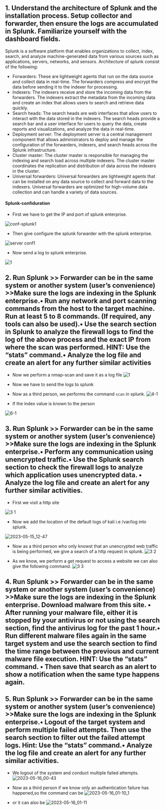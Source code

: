 ## 1. Understand the architecture of Splunk and the installation process. Setup collector and forwarder, then ensure the logs are accumulated in Splunk. Familiarize yourself with the dashboard fields.

Splunk is a software platform that enables organizations to collect, index, search, and analyze machine-generated data from various sources such as applications, servers, networks, and sensors.
Architecture of splunk consist of the following:
  - Forwarders: These are lightweight agents that run on the data source and collect data in real-time. The forwarders compress and encrypt the data before sending it to the indexer for processing.
  - Indexers: The indexers receive and store the incoming data from the forwarders. The indexers extract the metadata from the incoming data and create an index that allows users to search and retrieve data quickly.
  - Search heads: The search heads are web interfaces that allow users to interact with the data stored in the indexers. The search heads provide a search bar and a user interface for users to query the data, create reports and visualizations, and analyze the data in real-time.
  - Deployment server: The deployment server is a central management component that allows administrators to deploy and manage the configuration of the forwarders, indexers, and search heads across the Splunk infrastructure.
  - Cluster master: The cluster master is responsible for managing the indexing and search load across multiple indexers. The cluster master coordinates the replication and distribution of data across the indexers in the cluster.
  - Universal forwarders: Universal forwarders are lightweight agents that can be installed on any data source to collect and forward data to the indexers. Universal forwarders are optimized for high-volume data collection and can handle a variety of data sources.

#### Splunk-confiduration

  - First we have to get the IP and port of splunk enterprise.

![conf-splunk1](https://github.com/rahulr98/wireless-security/assets/116432525/ce551076-9ac7-4a25-b62c-40dc24f4ee9d)

  - Then give configure the splunk forwarder with the splunk enterprise.

![server conf1](https://github.com/rahulr98/wireless-security/assets/116432525/36fcc929-64bc-4270-a344-8cc52f10f267)

  - Now send a log to splunk enterprise.

![1](https://github.com/rahulr98/wireless-security/assets/116432525/56d037b9-32f9-4177-9d1c-cb077fe7e3cd)

## 2. Run Splunk >> Forwarder can be in the same system or another system (user’s convenience) >>Make sure the logs are indexing in the Splunk enterprise.• Run any network and port scanning commands from the host to the target machine. Run at least 5 to 8 commands. (If required, any tools can also be used).• Use the search section in Splunk to analyze the firewall logs to find the log of the above process and the exact IP from where the scan was performed. HINT: Use the “stats” command.• Analyze the log file and create an alert for any further similar activities ##

  - Now we perform a nmap-scan and save it as a log file
![1](https://github.com/rahulr98/wireless-security/assets/116432525/ec6f4c8a-c2ce-4e82-bca9-abc2b3ae5b49)

  - Now we have to send the logs to splunk
  - Now as a third person, we performs the command `scan` in splunk.
![4-1](https://github.com/rahulr98/wireless-security/assets/116432525/78b54f46-08ce-4a5b-9a56-d17f4cc09a7c)

  - If the index value is known to the person

![6-1](https://github.com/rahulr98/wireless-security/assets/116432525/d9ed5764-67df-4b72-a4d4-674f5df3cd02)

## 3. Run Splunk >> Forwarder can be in the same system or another system (user’s convenience) >>Make sure the logs are indexing in the Splunk enterprise.• Perform any communication using unencrypted traffic.• Use the Splunk search section to check the firewall logs to analyze which application uses unencrypted data. • Analyze the log file and create an alert for any further similar activities. ##

- First we visit a http site

![3 1](https://github.com/rahulr98/wireless-security/assets/116432525/3aec5efa-49c8-4831-86db-6f94987c9ea5)

- Now we add the location of the default logs of kali i.e /var/log into splunk.

![2023-05-15_12-47](https://github.com/rahulr98/wireless-security/assets/116432525/9d2657b5-4e37-45c6-8668-9deb796429ca)

- Now as a third person who only knowst that an unencrypted web traffic is being performed, we give a search of a http request in splunk.
![3 2](https://github.com/rahulr98/wireless-security/assets/116432525/deb0cb3d-4186-4e53-9e83-fb7711ecfd88)

- As we know, we perform a get request to access a website we can also give the following command.
![3 3](https://github.com/rahulr98/wireless-security/assets/116432525/9a673ba8-6f28-4e45-ba51-2412645be61a)

## 4. Run Splunk >> Forwarder can be in the same system or another system (user’s convenience) >>Make sure the logs are indexing in the Splunk enterprise. Download malware from this site. • After running your malware file, either it is stopped by your antivirus or not using the search section, find the antivirus log for the past 1 hour.• Run different malware files again in the same target system and use the search section to find the time range between the previous and current malware file execution. HINT: Use the “stats” command. • Then save that search as an alert to show a notification when the same type happens again.

## 5. Run Splunk >> Forwarder can be in the same system or another system (user’s convenience) >>Make sure the logs are indexing in the Splunk enterprise.• Logout of the target system and perform multiple failed attempts. Then use the search section to filter out the failed attempt logs. Hint: Use the “stats” command.• Analyze the log file and create an alert for any further similar activities.

  - We logout of the system and conduct multiple failed attempts.
 ![2023-05-16_00-43](https://github.com/rahulr98/wireless-security/assets/116432525/92210aee-4d66-4243-afba-d54dd88e96e0)

  - Now as a third person if we know only an authentication failure has happened,so the command can be
![2023-05-16_01-10_1](https://github.com/rahulr98/wireless-security/assets/116432525/8a1cc999-1d08-4117-94dc-9bcddd57058d)

  - or it can also be
![2023-05-16_01-11](https://github.com/rahulr98/wireless-security/assets/116432525/de6976d8-3368-4b89-840c-edba683b45c2)
